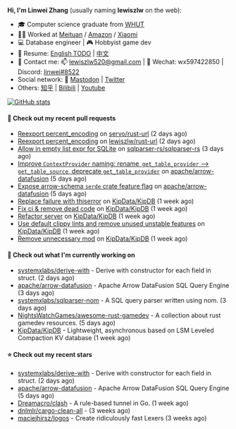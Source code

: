 **Hi, I'm Linwei Zhang** (usually naming **lewiszlw** on the web):
- 🎓 Computer science graduate from [WHUT](https://en.wikipedia.org/wiki/Wuhan_University_of_Technology)
- 👨‍💻 Worked at [Meituan](https://about.meituan.com/home) / [Amazon](https://www.amazon.com/) / [Xiaomi](https://www.mi.com/)
- 💻 Database engineer | 🎮 Hobbyist game dev
- 📄 Resume: [English TODO](https://github.com/lewiszlw/lewiszlw/blob/main/Resume_EN.md) | [中文](https://github.com/lewiszlw/lewiszlw/blob/main/Resume_CN.md)
- 📱 Contact me: 📫 [lewiszlw520@gmail.com](mailto:lewiszlw520@gmail.com) | 💬 Wechat: wx597422850 | Discord: [linwei#8522](http://discordapp.com/users/891664307035713576)
- Social network: 🦣 [Mastodon](https://mastodon.world/@lewiszlw) | [Twitter](https://twitter.com/lewiszlw)
- Others: [知乎](https://www.zhihu.com/people/tian-qian-zhu-wu-ya) | [Bilibili](https://space.bilibili.com/43876861) | [Youtube](https://www.youtube.com/channel/UCnvri1tqAjxsp9nGQ63zUNw)

[![GitHub stats](https://github-readme-stats.vercel.app/api?username=lewiszlw&count_private=true&show_icons=true&theme=solarized-dark&include_all_commits=true)](https://github.com/anuraghazra/github-readme-stats)

#### 🔨 Check out my recent pull requests

- [Reexport percent_encoding](https://github.com/servo/rust-url/pull/873) on [servo/rust-url](https://github.com/servo/rust-url) (2 days ago)
- [Reexport percent_encoding](https://github.com/lewiszlw/rust-url/pull/1) on [lewiszlw/rust-url](https://github.com/lewiszlw/rust-url) (2 days ago)
- [Allow in empty list expr for SQLite](https://github.com/sqlparser-rs/sqlparser-rs/pull/1005) on [sqlparser-rs/sqlparser-rs](https://github.com/sqlparser-rs/sqlparser-rs) (3 days ago)
- [Improve `ContextProvider` naming:  rename` get_table_provider` --&gt; `get_table_source`, deprecate `get_table_provider`](https://github.com/apache/arrow-datafusion/pull/7831) on [apache/arrow-datafusion](https://github.com/apache/arrow-datafusion) (5 days ago)
- [Expose arrow-schema `serde` crate feature flag](https://github.com/apache/arrow-datafusion/pull/7829) on [apache/arrow-datafusion](https://github.com/apache/arrow-datafusion) (5 days ago)
- [Replace failure with thiserror](https://github.com/KipData/KipDB/pull/52) on [KipData/KipDB](https://github.com/KipData/KipDB) (1 week ago)
- [Fix ci &amp; remove dead code](https://github.com/KipData/KipDB/pull/51) on [KipData/KipDB](https://github.com/KipData/KipDB) (1 week ago)
- [Refactor server](https://github.com/KipData/KipDB/pull/50) on [KipData/KipDB](https://github.com/KipData/KipDB) (1 week ago)
- [Use default clippy lints and remove unused unstable features](https://github.com/KipData/KipDB/pull/49) on [KipData/KipDB](https://github.com/KipData/KipDB) (1 week ago)
- [Remove unnecessary mod](https://github.com/KipData/KipDB/pull/48) on [KipData/KipDB](https://github.com/KipData/KipDB) (1 week ago)

#### 👷 Check out what I'm currently working on

- [systemxlabs/derive-with](https://github.com/systemxlabs/derive-with) - Derive with constructor for each field in struct. (2 days ago)
- [apache/arrow-datafusion](https://github.com/apache/arrow-datafusion) - Apache Arrow DataFusion SQL Query Engine (3 days ago)
- [systemxlabs/sqlparser-nom](https://github.com/systemxlabs/sqlparser-nom) - A SQL query parser written using nom. (3 days ago)
- [NightsWatchGames/awesome-rust-gamedev](https://github.com/NightsWatchGames/awesome-rust-gamedev) - A collection about rust gamedev resources. (5 days ago)
- [KipData/KipDB](https://github.com/KipData/KipDB) -  Lightweight, asynchronous based on LSM Leveled Compaction KV database (1 week ago)

#### ⭐ Check out my recent stars

- [systemxlabs/derive-with](https://github.com/systemxlabs/derive-with) - Derive with constructor for each field in struct. (2 days ago)
- [apache/arrow-datafusion](https://github.com/apache/arrow-datafusion) - Apache Arrow DataFusion SQL Query Engine (5 days ago)
- [Dreamacro/clash](https://github.com/Dreamacro/clash) - A rule-based tunnel in Go. (1 week ago)
- [dnlmlr/cargo-clean-all](https://github.com/dnlmlr/cargo-clean-all) -  (3 weeks ago)
- [maciejhirsz/logos](https://github.com/maciejhirsz/logos) - Create ridiculously fast Lexers (3 weeks ago)
